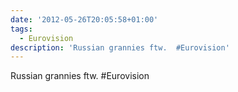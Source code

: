 ```yaml
---
date: '2012-05-26T20:05:58+01:00'
tags:
  - Eurovision
description: 'Russian grannies ftw.  #Eurovision'
---
```

Russian grannies ftw.  #Eurovision
